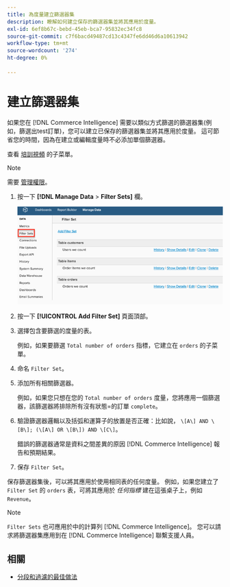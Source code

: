 ```yaml
---
title: 為度量建立篩選器集
description: 瞭解如何建立保存的篩選器集並將其應用於度量。
exl-id: 6ef8b67c-bebd-45eb-bca7-95832ec34fc8
source-git-commit: c7f6bacd49487cd13c4347fe6dd46d6a10613942
workflow-type: tm+mt
source-wordcount: '274'
ht-degree: 0%

---
```


# 建立篩選器集

如果您在 [!DNL Commerce Intelligence] 需要以類似方式篩選的篩選器集(例如，篩選出test訂單)，您可以建立已保存的篩選器集並將其應用於度量。 這可節省您的時間，因為在建立或編輯度量時不必添加單個篩選器。

查看 [培訓視頻](https://experienceleague.adobe.com/docs/commerce-knowledge-base/kb/how-to/mbi-training-video-filter-sets.html) 的子菜單。

>[!NOTE]
>
>需要 [管理權限](../../administrator/user-management/user-management.md)。

1. 按一下 **[!DNL Manage Data** > **Filter Sets]** 欄。

   ![](../../assets/create-filter-sets.png)

1. 按一下 **[!UICONTROL Add Filter Set]** 頁面頂部。

1. 選擇包含要篩選的度量的表。

   例如，如果要篩選 `Total number of orders` 指標，它建立在 `orders` 的子菜單。

1. 命名 `Filter Set`。

1. 添加所有相關篩選器。

   例如，如果您只想在您的 `Total number of orders` 度量，您將應用一個篩選器，該篩選器將排除所有沒有狀態=的訂單 `complete`。

1. 驗證篩選器邏輯以及括弧和運算子的放置是否正確：比如說， `\[A\] AND \[B\]; (\[A\] OR \[B\]) AND \[C\]`。

   錯誤的篩選器通常是資料之間差異的原因 [!DNL Commerce Intelligence] 報告和預期結果。

1. 保存 `Filter Set`。

保存篩選器集後，可以將其應用於使用相同表的任何度量。 例如，如果您建立了 `Filter Set` 的 `orders` 表，可將其應用於 *任何指標* 建在這張桌子上，例如 `Revenue`。

>[!NOTE]
>
>`Filter Sets` 也可應用於中的計算列 [!DNL Commerce Intelligence]。 您可以請求將篩選器集應用到在 [!DNL Commerce Intelligence] 聯繫支援人員。

## 相關

* [分段和過濾的最佳做法](../../best-practices/segment-filter.md)
